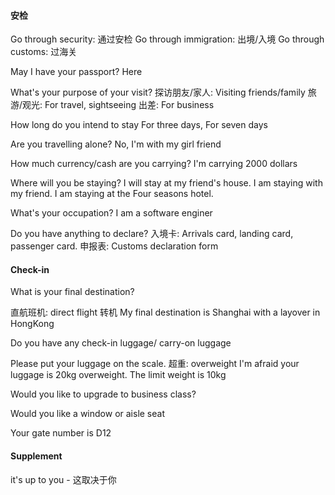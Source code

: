 #### 安检
Go through security: 通过安检
Go through immigration: 出境/入境
Go through customs: 过海关

May I have your passport? Here

What's your purpose of your visit? 
探访朋友/家人: Visiting friends/family
旅游/观光: For travel, sightseeing
出差: For business

How long do you intend to stay
For three days, For seven days

Are you travelling alone?
No, I'm with my girl friend

How much currency/cash are you carrying?
I'm carrying 2000 dollars

Where will you be staying?
I will stay at my friend's house.
I am staying with my friend.
I am staying at the Four seasons hotel.

What's your occupation?
I am a software enginer

Do you have anything to declare?
入境卡: Arrivals card, landing card, passenger card.
申报表: Customs declaration form

#### Check-in
What is your final destination?

直航班机: direct flight
转机
My final destination is Shanghai with a layover in HongKong

Do you have any check-in luggage/ carry-on luggage

Please put your luggage on the scale.
超重: overweight
I'm afraid your luggage is 20kg overweight. The limit weight is 10kg

Would you like to upgrade to business class?

Would you like a window or aisle seat

Your gate number is D12
#### Supplement
it's up to you - 这取决于你

